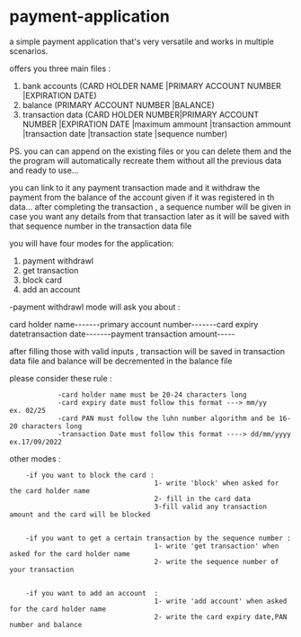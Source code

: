 # payment-application
a simple payment application that's very versatile and works in multiple scenarios.

offers you three main files :
1) bank accounts (CARD HOLDER NAME      |PRIMARY ACCOUNT NUMBER  |EXPIRATION DATE)
2) balance (PRIMARY ACCOUNT NUMBER  |BALANCE)
3) transaction data (CARD HOLDER NUMBER|PRIMARY ACCOUNT NUMBER  |EXPIRATION DATE  |maximum ammount  |transaction ammount  |transaction date  |transaction state |sequence number)

PS. you can can append on the existing files or you can delete them and the the program will automatically recreate them without all the previous data and ready to use...

you can link to it any payment transaction made and it withdraw the payment from the balance of the account given if it was registered in th data...
after completing the transaction , a sequence number will be given in case you want any details from that transaction later as it will be saved with that sequence number in the transaction data file 

you will have four modes for the application:

1) payment withdrawl 
2) get transaction
3) block card
4) add an account

-payment withdrawl mode will ask you about :

card holder name-------primary account number-------card expiry datetransaction date-------payment transaction amount-----

after filling those with valid inputs , transaction will be saved in transaction data file and balance will be decremented in the balance file 


please consider these rule :

                -card holder name must be 20-24 characters long
                -card expiry date must follow this format ---> mm/yy     ex. 02/25
                -card PAN must follow the luhn number algorithm and be 16-20 characters long
                -transaction Date must follow this format ----> dd/mm/yyyy    ex.17/09/2022

other modes :

        -if you want to block the card :
                                        1- write 'block' when asked for the card holder name
                                        2- fill in the card data
                                        3-fill valid any transaction amount and the card will be blocked


        -if you want to get a certain transaction by the sequence number :
                                        1- write 'get transaction' when asked for the card holder name
                                        2- write the sequence number of your transaction 


        -if you want to add an account  :
                                        1- write 'add account' when asked for the card holder name
                                        2- write the card expiry date,PAN number and balance
                                        
              
